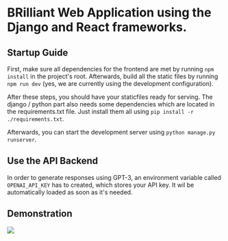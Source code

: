 # BRilliant Web Application using the Django and React frameworks.

## Startup Guide
First, make sure all dependencies for the frontend are met by running `npm install` in the project's root. Afterwards,
build all the static files by running `npm run dev` (yes, we are currently using the development configuration). 

After these steps, you should have your staticfiles ready for serving. The django / python part also needs some
dependencies which are located in the requirements.txt file. Just install them all using `pip install -r ./requirements.txt`.

Afterwards, you can start the development server using `python manage.py runserver`.

## Use the API Backend

In order to generate responses using GPT-3, an environment variable called `OPENAI_API_KEY` has to created, which stores
your API key. It wil be automatically loaded as soon as it's needed.

## Demonstration
![](https://github.com/Lukasdoe/BRilliant/raw/master/demonstration.gif)
